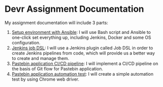 <h1>Devr Assignment Documentation</h1>

My assignment documentation will include 3 parts:
  1. [Setup environment with Ansible](setup/README.md): I will use Bash script and Ansible to one-click set everything up, including Jenkins, Docker and some OS configuration.
  2. [Jenkins job DSL](job-dsl/README.md): I will use a Jenkins plugin called Job DSL in order to create Jenkins pipelines from code, which will provide us a better way to create and manage them.
  3. [Pastebin application CI/CD pipeline](pastebin/README.md): I will implement a CI/CD pipeline on the basis of Git flow for Pastebin application.
  4. [Pastebin application automation test](automation-test/README.md): I will create a simple automation test by using Chrome web driver.